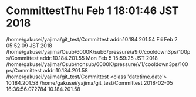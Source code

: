 # CommittestThu Feb  1 18:01:46 JST 2018
/home/gakusei/yajima/git_test/Committest
addr:10.184.201.54
Fri Feb  2 05:52:09 JST 2018
/home/gakusei/yajima/Osub/6000K/sub6/pressure/a9.0/cooldown3ps/100ps/Committest
addr:10.184.201.55
Mon Feb  5 15:59:25 JST 2018
/home/gakusei/yajima/Osub/nonsub/6000K/pressure/V1/cooldown3ps/100ps/Committest
addr:10.184.201.58
  /home/gakusei/yajima/git_test/Committest <class 'datetime.date'> 10.184.201.58  /home/gakusei/yajima/git_test/Committest 2018-02-05 16:36:56.072784 10.184.201.58